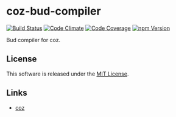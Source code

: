 coz-bud-compiler
==========

<!---
This file is generated by ape-tmpl. Do not update manually.
--->

<!-- Badge Start -->
<a name="badges"></a>

[![Build Status][bd_travis_shield_url]][bd_travis_url]
[![Code Climate][bd_codeclimate_shield_url]][bd_codeclimate_url]
[![Code Coverage][bd_codeclimate_coverage_shield_url]][bd_codeclimate_url]
[![npm Version][bd_npm_shield_url]][bd_npm_url]

[bd_repo_url]: https://github.com/coz-repo/coz-bud-compiler
[bd_travis_url]: http://travis-ci.org/coz-repo/coz-bud-compiler
[bd_travis_shield_url]: http://img.shields.io/travis/coz-repo/coz-bud-compiler.svg?style=flat
[bd_license_url]: https://github.com/coz-repo/coz-bud-compiler/blob/master/LICENSE
[bd_codeclimate_url]: http://codeclimate.com/github/coz-repo/coz-bud-compiler
[bd_codeclimate_shield_url]: http://img.shields.io/codeclimate/github/coz-repo/coz-bud-compiler.svg?style=flat
[bd_codeclimate_coverage_shield_url]: http://img.shields.io/codeclimate/coverage/github/coz-repo/coz-bud-compiler.svg?style=flat
[bd_gemnasium_url]: https://gemnasium.com/coz-repo/coz-bud-compiler
[bd_gemnasium_shield_url]: https://gemnasium.com/coz-repo/coz-bud-compiler.svg
[bd_npm_url]: http://www.npmjs.org/package/coz-bud-compiler
[bd_npm_shield_url]: http://img.shields.io/npm/v/coz-bud-compiler.svg?style=flat
[bd_bower_badge_url]: https://img.shields.io/bower/v/coz-bud-compiler.svg?style=flat

<!-- Badge End -->


<!-- Description Start -->
<a name="description"></a>

Bud compiler for coz.

<!-- Description End -->




<!-- Sections Start -->
<a name="sections"></a>


<!-- Sections Start -->


<!-- LICENSE Start -->
<a name="license"></a>

License
-------
This software is released under the [MIT License](https://github.com/coz-repo/coz-bud-compiler/blob/master/LICENSE).

<!-- LICENSE End -->


<!-- Links Start -->
<a name="links"></a>

Links
------

+ [coz](https://github.com/coz-repo/coz)

<!-- Links End -->
